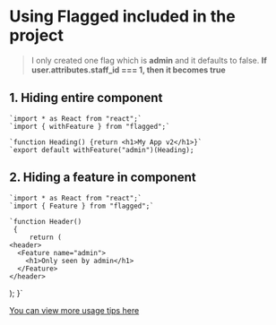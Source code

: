 # Using Flagged included in the project

> I only created one flag which is <b>admin</b> and it defaults to false.
**If user.attributes.staff_id === 1, then it becomes true**

## 1. Hiding entire component

    `import * as React from "react";`
    `import { withFeature } from "flagged";`

    `function Heading() {return <h1>My App v2</h1>}`
    `export default withFeature("admin")(Heading);

## 2. Hiding a feature in component

    `import * as React from "react";`
    `import { Feature } from "flagged";`

    `function Header()
     {
         return (
    <header>
      <Feature name="admin">
        <h1>Only seen by admin</h1>
      </Feature>
    </header>
  );
        }`

[You can view more usage tips here](https://github.com/sergiodxa/flagged)
